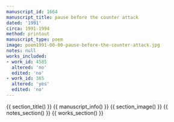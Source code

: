 ```yaml
---
manuscript_id: 1664
manuscript_title: pause before the counter attack
dated: '1991'
circa: 1991-1994
method: printout
manuscript_type: poem
image: poem1991-00-00-pause-before-the-counter-attack.jpg
notes: null
works_included:
- work_id: 4585
  altered: 'no'
  edited: 'no'
- work_id: 365
  altered: 'yes'
  edited: 'no'
---
```


{{ section_title() }}
{{ manuscript_info() }}
{{ section_image() }}
{{ notes_section() }}
{{ works_section() }}
